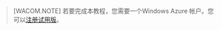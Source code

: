 ﻿> [WACOM.NOTE] 若要完成本教程，您需要一个Windows Azure 帐户。您可以<a href="/pricing/1rmb-trial/" target="_blank">注册试用版</a>。
<!--HONumber=41-->
